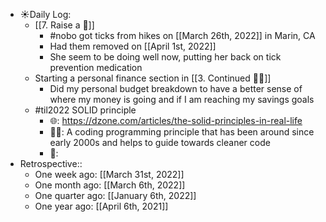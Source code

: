 - ☀️Daily Log:
    - [[7. Raise a 🐶]]
        - #nobo got ticks from hikes on [[March 26th, 2022]] in Marin, CA
        - Had them removed on [[April 1st, 2022]]
        - She seem to be doing well now, putting her back on tick prevention medication
    - Starting a personal finance section in [[3. Continued 👨‍💻]]
        - Did my personal budget breakdown to have a better sense of where my money is going and if I am reaching my savings goals
    - #til2022 SOLID principle
        - 🌐: https://dzone.com/articles/the-solid-principles-in-real-life
        - 💁‍♂️: A coding programming principle that has been around since early 2000s and helps to guide towards cleaner code
        - 🤔:
- Retrospective::
    - One week ago: [[March 31st, 2022]]
    - One month ago: [[March 6th, 2022]]
    - One quarter ago: [[January 6th, 2022]]
    - One year ago: [[April 6th, 2021]]
